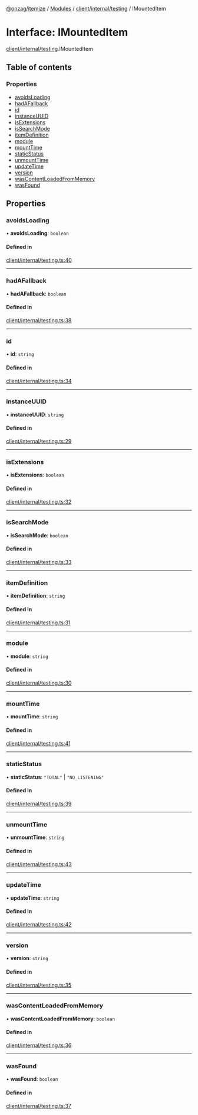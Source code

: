 [@onzag/itemize](../README.md) / [Modules](../modules.md) / [client/internal/testing](../modules/client_internal_testing.md) / IMountedItem

# Interface: IMountedItem

[client/internal/testing](../modules/client_internal_testing.md).IMountedItem

## Table of contents

### Properties

- [avoidsLoading](client_internal_testing.IMountedItem.md#avoidsloading)
- [hadAFallback](client_internal_testing.IMountedItem.md#hadafallback)
- [id](client_internal_testing.IMountedItem.md#id)
- [instanceUUID](client_internal_testing.IMountedItem.md#instanceuuid)
- [isExtensions](client_internal_testing.IMountedItem.md#isextensions)
- [isSearchMode](client_internal_testing.IMountedItem.md#issearchmode)
- [itemDefinition](client_internal_testing.IMountedItem.md#itemdefinition)
- [module](client_internal_testing.IMountedItem.md#module)
- [mountTime](client_internal_testing.IMountedItem.md#mounttime)
- [staticStatus](client_internal_testing.IMountedItem.md#staticstatus)
- [unmountTime](client_internal_testing.IMountedItem.md#unmounttime)
- [updateTime](client_internal_testing.IMountedItem.md#updatetime)
- [version](client_internal_testing.IMountedItem.md#version)
- [wasContentLoadedFromMemory](client_internal_testing.IMountedItem.md#wascontentloadedfrommemory)
- [wasFound](client_internal_testing.IMountedItem.md#wasfound)

## Properties

### avoidsLoading

• **avoidsLoading**: `boolean`

#### Defined in

[client/internal/testing.ts:40](https://github.com/onzag/itemize/blob/f2f29986/client/internal/testing.ts#L40)

___

### hadAFallback

• **hadAFallback**: `boolean`

#### Defined in

[client/internal/testing.ts:38](https://github.com/onzag/itemize/blob/f2f29986/client/internal/testing.ts#L38)

___

### id

• **id**: `string`

#### Defined in

[client/internal/testing.ts:34](https://github.com/onzag/itemize/blob/f2f29986/client/internal/testing.ts#L34)

___

### instanceUUID

• **instanceUUID**: `string`

#### Defined in

[client/internal/testing.ts:29](https://github.com/onzag/itemize/blob/f2f29986/client/internal/testing.ts#L29)

___

### isExtensions

• **isExtensions**: `boolean`

#### Defined in

[client/internal/testing.ts:32](https://github.com/onzag/itemize/blob/f2f29986/client/internal/testing.ts#L32)

___

### isSearchMode

• **isSearchMode**: `boolean`

#### Defined in

[client/internal/testing.ts:33](https://github.com/onzag/itemize/blob/f2f29986/client/internal/testing.ts#L33)

___

### itemDefinition

• **itemDefinition**: `string`

#### Defined in

[client/internal/testing.ts:31](https://github.com/onzag/itemize/blob/f2f29986/client/internal/testing.ts#L31)

___

### module

• **module**: `string`

#### Defined in

[client/internal/testing.ts:30](https://github.com/onzag/itemize/blob/f2f29986/client/internal/testing.ts#L30)

___

### mountTime

• **mountTime**: `string`

#### Defined in

[client/internal/testing.ts:41](https://github.com/onzag/itemize/blob/f2f29986/client/internal/testing.ts#L41)

___

### staticStatus

• **staticStatus**: ``"TOTAL"`` \| ``"NO_LISTENING"``

#### Defined in

[client/internal/testing.ts:39](https://github.com/onzag/itemize/blob/f2f29986/client/internal/testing.ts#L39)

___

### unmountTime

• **unmountTime**: `string`

#### Defined in

[client/internal/testing.ts:43](https://github.com/onzag/itemize/blob/f2f29986/client/internal/testing.ts#L43)

___

### updateTime

• **updateTime**: `string`

#### Defined in

[client/internal/testing.ts:42](https://github.com/onzag/itemize/blob/f2f29986/client/internal/testing.ts#L42)

___

### version

• **version**: `string`

#### Defined in

[client/internal/testing.ts:35](https://github.com/onzag/itemize/blob/f2f29986/client/internal/testing.ts#L35)

___

### wasContentLoadedFromMemory

• **wasContentLoadedFromMemory**: `boolean`

#### Defined in

[client/internal/testing.ts:36](https://github.com/onzag/itemize/blob/f2f29986/client/internal/testing.ts#L36)

___

### wasFound

• **wasFound**: `boolean`

#### Defined in

[client/internal/testing.ts:37](https://github.com/onzag/itemize/blob/f2f29986/client/internal/testing.ts#L37)
